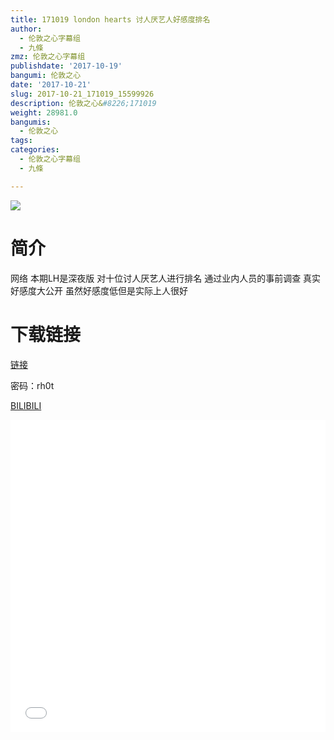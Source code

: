 ```yaml
---
title: 171019 london hearts 讨人厌艺人好感度排名
author:
  - 伦敦之心字幕组
  - 九條
zmz: 伦敦之心字幕组
publishdate: '2017-10-19'
bangumi: 伦敦之心
date: '2017-10-21'
slug: 2017-10-21_171019_15599926
description: 伦敦之心&#8226;171019
weight: 28981.0
bangumis:
  - 伦敦之心
tags:
categories:
  - 伦敦之心字幕组
  - 九條

---
```

![](https://i.imgur.com/cVyWiNW.png)
# 简介  
网络
本期LH是深夜版 对十位讨人厌艺人进行排名 通过业内人员的事前调查 真实好感度大公开 虽然好感度低但是实际上人很好

# 下载链接

<a href="http://pan.baidu.com/s/1qXRMmIC" target="_blank">链接</a>

密码：rh0t
 
[BILIBILI](https://www.bilibili.com/video/av15599926/)

<div class="vcontainer"><div class="vcontainer">  <iframe class='video' class='video' src="//www.bilibili.com/blackboard/player.html?aid=15599926" width="100%" height="500" frameborder="0" allowfullscreen="allowfullscreen"></iframe></div></div>
